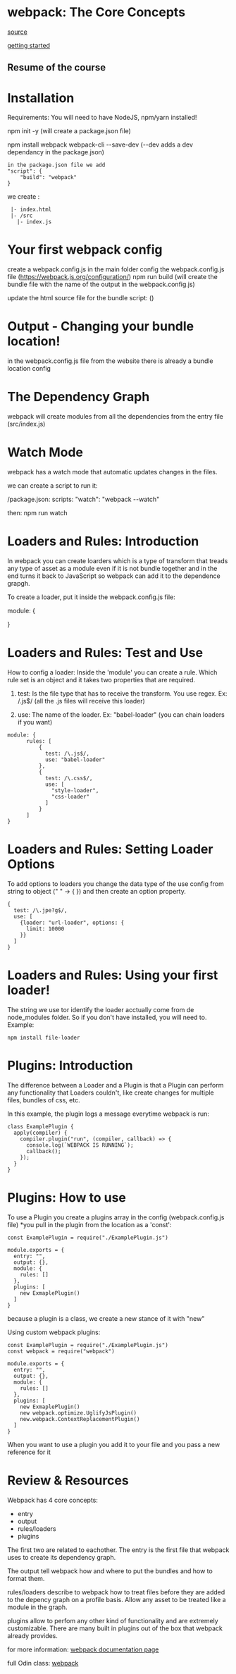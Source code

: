 # webpack: The Core Concepts

[source](https://webpack.academy/p/the-core-concepts)

[getting started](https://webpack.js.org/guides/getting-started/)


## Resume of the course


# Installation

Requirements: You will need to have NodeJS, npm/yarn installed!

npm init -y (will create a package.json file)

npm install webpack webpack-cli --save-dev (--dev adds a dev dependancy in the package.json)
```
in the package.json file we add 
"script": {
    "build": "webpack"
}
```
we create :
```
 |- index.html
 |- /src
   |- index.js
```

# Your first webpack config 

create a webpack.config.js in the main folder
config the webpack.config.js file (https://webpack.js.org/configuration/)
npm run build (will create the bundle file with the name of the output in the webpack.config.js)

update the html source file for the bundle script: (<script src="main.js"></script>)

# Output - Changing your bundle location!  

in the webpack.config.js file from the website there is already a bundle location config

# The Dependency Graph 

webpack will create modules from all the dependencies from the entry file (src/index.js)

# Watch Mode 

webpack has a watch mode that automatic updates changes in the files.

we can create a script to run it:

/package.json: scripts: "watch": "webpack --watch"

then: npm run watch

# Loaders and Rules: Introduction 

In webpack you can create loarders which is a type of transform that treads any type of asset as a module even if it is not bundle together and in the end turns it back to JavaScript so webpack can add it to the dependence grapgh.

To create a loader, put it inside the webpack.config.js file:

module: {

  }


# Loaders and Rules: Test and Use 

How to config a loader: Inside the 'module' you can create a rule. Which rule set is an object and it takes two properties that are required.

1. test: Is the file type that has to receive the transform. You use regex. Ex: /\.js$/ (all the .js files will receive this loader)

2. use: The name of the loader. Ex: "babel-loader" (you can chain loaders if you want)

```
module: {
      rules: [
          {
            test: /\.js$/,
            use: "babel-loader"
          },
          {
            test: /\.css$/,
            use: [
              "style-loader",
              "css-loader"
            ]
          }
      ]
}
```

# Loaders and Rules: Setting Loader Options  

To add options to loaders you change the data type of the use config from string to object (" " -> { }) and then create an option property.

```
{
  test: /\.jpe?g$/,
  use: [
    {loader: "url-loader", options: {
      limit: 10000
    }}
  ]
}
```

# Loaders and Rules: Using your first loader!  

The string we use tor identify the loader acctually come from de node_modules folder. So if you don't have installed, you will need to.
Example:
```
npm install file-loader
```

# Plugins: Introduction   

The difference between a Loader and a Plugin is that a Plugin can perform any functionality that Loaders couldn't, like create changes for multiple files, bundles of css, etc.

In this example, the plugin logs a message everytime webpack is run:

```
class ExamplePlugin {
  apply(compiler) {
    compiler.plugin("run", (compiler, callback) => {
      console.log(`WEBPACK IS RUNNING`);
      callback();
    });
  }
}
```


# Plugins: How to use   

To use a Plugin you create a plugins array in the config (webpack.config.js file) *you pull in the plugin from the location as a 'const':

```
const ExamplePlugin = require("./ExamplePlugin.js")

module.exports = {
  entry: "",
  output: {},
  module: {
    rules: []
  },
  plugins: [
    new ExmaplePlugin()
  ]
}
```

because a plugin is a class, we create a new stance of it with "new"

Using custom webpack plugins:

```
const ExamplePlugin = require("./ExamplePlugin.js")
const webpack = require("webpack")

module.exports = {
  entry: "",
  output: {},
  module: {
    rules: []
  },
  plugins: [
    new ExmaplePlugin()
    new webpack.optimize.UglifyJsPlugin()
    new.webpack.ContextReplacementPlugin()
  ]
}
```
When you want to use a plugin you add it to your file and you pass a new reference for it

# Review & Resources  

Webpack has 4 core concepts:

* entry
* output
* rules/loaders
* plugins

The first two are related to eachother. The entry is the first file that webpack uses to create its dependency graph.

The output tell webpack how and where to put the bundles and how to format them.

rules/loaders describe to webpack how to treat files before they are added to the depency graph on a profile basis. Allow any asset to be treated like a module in the graph.

plugins allow to perfom any other kind of functionality and are extremely customizable. There are many built in plugins out of the box that webpack already provides.

for more information: [webpack documentation page](https://webpack.js.org/concepts/)

full Odin class: [webpack](https://www.theodinproject.com/courses/javascript/lessons/webpack-2)